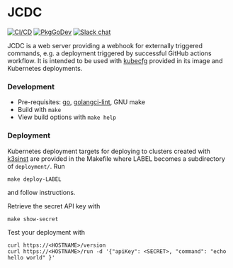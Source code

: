 # JCDC

[![CI/CD](https://github.com/foxygoat/jcdc/workflows/CI/CD/badge.svg?branch=master)](https://github.com/foxygoat/jcdc/actions?query=workflow%3ACI%2FCD+branch%3Amaster)
[![PkgGoDev](https://pkg.go.dev/badge/mod/foxygo.at/jcdc)](https://pkg.go.dev/mod/foxygo.at/jcdc)
[![Slack chat](https://img.shields.io/badge/slack-gophers-795679?logo=slack)](https://gophers.slack.com/messages/foxygoat)

JCDC is a web server providing a webhook for externally triggered
commands, e.g. a deployment triggered by successful GitHub actions
workflow. It is intended to be used with
[kubecfg](https://github.com/bitnami/kubecfg) provided in its image and
Kubernetes deployments.

### Development

- Pre-requisites: [go](https://golang.org), [golangci-lint](https://github.com/golangci/golangci-lint/releases/tag/v1.33.2), GNU make
- Build with `make`
- View build options with `make help`

### Deployment

Kubernetes deployment targets for deploying to clusters created with
[k3sinst](https://github.com/foxygoat/k3sinst) are provided in the
Makefile where LABEL becomes a subdirectory of `deployment/`. Run

    make deploy-LABEL

and follow instructions.

Retrieve the secret API key with

    make show-secret

Test your deployment with

    curl https://<HOSTNAME>/version
    curl https://<HOSTNAME>/run -d '{"apiKey": <SECRET>, "command": "echo hello world" }'
